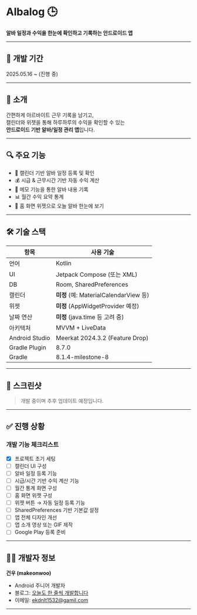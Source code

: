 # Albalog 🕒  
**알바 일정과 수익을 한눈에 확인하고 기록하는 안드로이드 앱**

---

## 📅 개발 기간  
2025.05.16 ~ (진행 중)

---

## 📌 소개

간편하게 아르바이트 근무 기록을 남기고,  
캘린더와 위젯을 통해 하루하루의 수익을 확인할 수 있는  
**안드로이드 기반 알바/일정 관리 앱**입니다.

---

## 🔍 주요 기능

- 📆 캘린더 기반 알바 일정 등록 및 확인  
- 💰 시급 & 근무시간 기반 자동 수익 계산  
- 🧾 메모 기능을 통한 알바 내용 기록  
- 📊 월간 수익 요약 통계  
- 📲 홈 화면 위젯으로 오늘 알바 한눈에 보기  

---

## 🛠 기술 스택

| 항목           | 사용 기술                            |
|----------------|-------------------------------------|
| 언어           | Kotlin                              |
| UI             | Jetpack Compose (또는 XML)           |
| DB             | Room, SharedPreferences              |
| 캘린더         | **미정** (예: MaterialCalendarView 등)|
| 위젯           | **미정** (AppWidgetProvider 예정)    |
| 날짜 연산      | **미정** (java.time 등 고려 중)      |
| 아키텍처       | MVVM + LiveData                      |
| Android Studio | Meerkat 2024.3.2 (Feature Drop)      |
| Gradle Plugin  | 8.7.0                                |
| Gradle         | 8.1.4-milestone-8                    |

---

## 📸 스크린샷  
> 개발 중이며 추후 업데이트 예정입니다.

---

## ✅ 진행 상황

### 개발 기능 체크리스트

- [x] 프로젝트 초기 세팅  
- [ ] 캘린더 UI 구성  
- [ ] 알바 일정 등록 기능  
- [ ] 시급/시간 기반 수익 계산 기능  
- [ ] 월간 통계 화면 구성  
- [ ] 홈 화면 위젯 구성  
- [ ] 위젯 버튼 → 자동 일정 등록 기능  
- [ ] SharedPreferences 기반 기본값 설정  
- [ ] 앱 전체 디자인 개선  
- [ ] 앱 소개 영상 또는 GIF 제작  
- [ ] Google Play 등록 준비

---

## 👨‍💻 개발자 정보

**건우 (makeonwoo)**  
- Android 주니어 개발자  
- 블로그: [오늘도 한 줄씩 개발합니다](https://yourblog.tistory.com)  
- 이메일: ekdnlt1532@gamil.com

---

